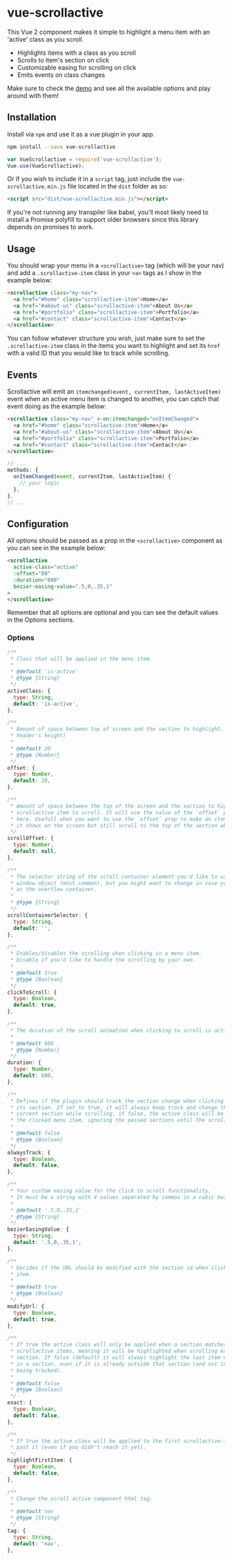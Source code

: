 # vue-scrollactive
This Vue 2 component makes it simple to highlight a menu item with an 'active' class as you scroll.

 - Highlights items with a class as you scroll
 - Scrolls to item's section on click
 - Customizable easing for scrolling on click
 - Emits events on class changes

Make sure to check the <a href="https://eddiemf.github.io/vue-scrollactive/examples/example-1.html">demo</a> and see all the available options and play around with them!

## Installation
Install via `npm` and use it as a vue plugin in your app.

```bash
npm install --save vue-scrollactive
```
```js
var VueScrollactive = require('vue-scrollactive');
Vue.use(VueScrollactive);
```

Or if you wish to include it in a `script` tag, just include the `vue-scrollactive.min.js` file located in the `dist` folder as so:

```html
<script src="dist/vue-scrollactive.min.js"></script>
```

If you're not running any transpiler like babel, you'll most likely need to install a Promise polyfill to support older browsers since this library depends on promises to work.

## Usage
You should wrap your menu in a `<scrollactive>` tag (which will be your nav) and add a `.scrollactive-item` class in your `<a>` tags as I show in the example below:

```html
<scrollactive class="my-nav">
  <a href="#home" class="scrollactive-item">Home</a>
  <a href="#about-us" class="scrollactive-item">About Us</a>
  <a href="#portfolio" class="scrollactive-item">Portfolio</a>
  <a href="#contact" class="scrollactive-item">Contact</a>
</scrollactive>
```

You can follow whatever structure you wish, just make sure to set the `.scrollactive-item` class in the items you want to highlight and set its `href` with a valid ID that you would like to track while scrolling.

## Events
Scrollactive will emit an `itemchanged(event, currentItem, lastActiveItem)` event when an active menu item is changed to another, you can catch that event doing as the example below:

```html
<scrollactive class="my-nav" v-on:itemchanged="onItemChanged">
  <a href="#home" class="scrollactive-item">Home</a>
  <a href="#about-us" class="scrollactive-item">About Us</a>
  <a href="#portfolio" class="scrollactive-item">Portfolio</a>
  <a href="#contact" class="scrollactive-item">Contact</a>
</scrollactive>
```


```javascript
// ...
methods: {
  onItemChanged(event, currentItem, lastActiveItem) {
    // your logic
  },
},
// ...
```

## Configuration
All options should be passed as a prop in the `<scrollactive>` component as you can see in the example below:
``` html
<scrollactive
  active-class="active"
  :offset="80"
  :duration="800"
  bezier-easing-value=".5,0,.35,1"
>
</scrollactive>
```
Remember that all options are optional and you can see the default values in the Options sections.

### Options
``` javascript
/**
 * Class that will be applied in the menu item.
 *
 * @default 'is-active'
 * @type {String}
 */
activeClass: {
  type: String,
  default: 'is-active',
},

/**
 * Amount of space between top of screen and the section to highlight. (Usually your fixed
 * header's height)
 *
 * @default 20
 * @type {Number}
 */
offset: {
  type: Number,
  default: 20,
},

/**
 * Amount of space between the top of the screen and the section to highlight when clicking a
 * scrollactive item to scroll. It will use the value of the `offset` prop if none is provided
 * here. Usefull when you want to use the `offset` prop to make an item be active as soon as
 * it shows on the screen but still scroll to the top of the section when clicking the item.
 */
scrollOffset: {
  type: Number,
  default: null,
},

/**
 * The selector string of the scroll container element you'd like to use. It defaults to the
 * window object (most common), but you might want to change in case you're using an element
 * as the overflow container.
 *
 * @type {String}
 */
scrollContainerSelector: {
  type: String,
  default: '',
},

/**
 * Enables/disables the scrolling when clicking in a menu item.
 * Disable if you'd like to handle the scrolling by your own.
 *
 * @default true
 * @type {Boolean}
 */
clickToScroll: {
  type: Boolean,
  default: true,
},

/**
 * The duration of the scroll animation when clicking to scroll is activated.
 *
 * @default 600
 * @type {Number}
 */
duration: {
  type: Number,
  default: 600,
},

/**
 * Defines if the plugin should track the section change when clicking an item to scroll to
 * its section. If set to true, it will always keep track and change the active class to the
 * current section while scrolling, if false, the active class will be immediately applied to
 * the clicked menu item, ignoring the passed sections until the scrolling is over.
 *
 * @default false
 * @type {Boolean}
 */
alwaysTrack: {
  type: Boolean,
  default: false,
},

/**
 * Your custom easing value for the click to scroll functionality.
 * It must be a string with 4 values separated by commas in a cubic bezier format.
 *
 * @default '.5,0,.35,1'
 * @type {String}
 */
bezierEasingValue: {
  type: String,
  default: '.5,0,.35,1',
},

/**
 * Decides if the URL should be modified with the section id when clicking a scrollactive
 * item.
 *
 * @default true
 * @type {Boolean}
 */
modifyUrl: {
  type: Boolean,
  default: true,
},

/**
 * If true the active class will only be applied when a section matches exactly one of the
 * scrollactive items, meaning it will be highlighted when scrolling exactly inside the
 * section. If false (default) it will always highlight the last item which was matched
 * in a section, even if it is already outside that section (and not inside another that's
 * being tracked).
 *
 * @default false
 * @type {Boolean}
 */
exact: {
  type: Boolean,
  default: false,
},

/**
 * If true the active class will be applied to the first scrollactive-item before you scroll
 * past it (even if you didn't reach it yet).
 */
highlightFirstItem: {
  type: Boolean,
  default: false,
},

/**
 * Change the scroll active component html tag.
 *
 * @default nav
 * @type {String}
 */
tag: {
  type: String,
  default: 'nav',
},
```
